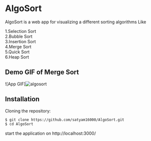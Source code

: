 # AlgoSort
AlgoSort is a web app for visualizing a different sorting algorithms Like

1.Selection Sort<br/>
2.Bubble Sort<br/>
3.Insertion Sort<br/>
4.Merge Sort<br/>
5.Quick Sort<br/>
6.Heap Sort<br/>

## Demo GIF of Merge Sort

![App GIF]![algosort](https://github.com/satyam16000/AlgoSort/assets/137890455/4ecae11e-96ce-4b9b-bac5-a36b469cdc3b)
<br/>

## Installation

Cloning the repository:

```bash
$ git clone https://github.com/satyam16000/AlgoSort.git
$ cd AlgoSort
```
start the application on http://localhost:3000/
